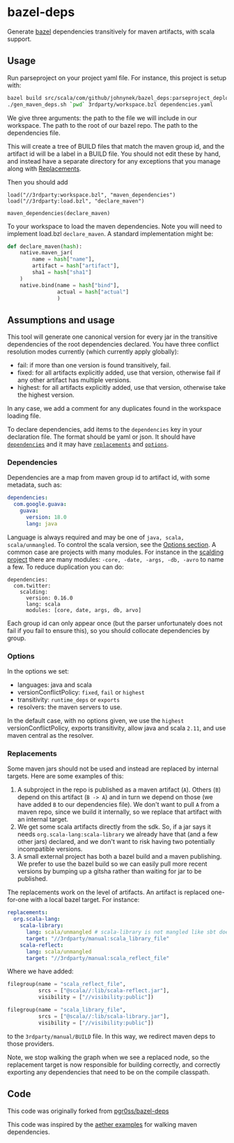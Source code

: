# bazel-deps

Generate [bazel](http://bazel.io/) dependencies transitively for maven artifacts, with scala
support.

## Usage

Run parseproject on your project yaml file. For instance, this project is setup with:

```bash
bazel build src/scala/com/github/johnynek/bazel_deps:parseproject_deploy.jar
./gen_maven_deps.sh `pwd` 3rdparty/workspace.bzl dependencies.yaml
```
We give three arguments: the path to the file we will include in our workspace. The path to the root
of our bazel repo. The path to the dependencies file.

This will create a tree of BUILD files that match the maven group id, and the artifact id will be
a label in a BUILD file. You should not edit these by hand, and instead have a separate directory
for any exceptions that you manage along with [Replacements](#replacements).

Then you should add
```
load("//3rdparty:workspace.bzl", "maven_dependencies")
load("//3rdparty:load.bzl", "declare_maven")

maven_dependencies(declare_maven)
```

To your workspace to load the maven dependencies. Note you will need to implement load.bzl `declare_maven`. A standard implementation
might be:
```python
def declare_maven(hash):
    native.maven_jar(
        name = hash["name"],
        artifact = hash["artifact"],
        sha1 = hash["sha1"]
    )
    native.bind(name = hash["bind"],
                actual = hash["actual"]
                )
```

## Assumptions and usage
This tool will generate one canonical version for every jar in the transitive dependencies of
the root dependencies declared. You have three conflict resolution modes currently (which currently
apply globally):

- fail: if more than one version is found transitively, fail.
- fixed: for all artifacts explicitly added, use that version, otherwise fail if any other artifact has multiple versions.
- highest: for all artifacts explicitly added, use that version, otherwise take the highest version.

In any case, we add a comment for any duplicates found in the workspace loading file.

To declare dependencies, add items to the `dependencies` key in your declaration file. The format
should be yaml or json. It should have [`dependencies`](#dependencies) and it may have [`replacements`](#replacements)
and [`options`](#options).

### <a name="dependencies">Dependencies</a>

Dependencies are a map from maven group id to artifact id, with some metadata, such as:
```yaml
dependencies:
  com.google.guava:
    guava:
      version: 18.0
      lang: java
```
Language is always required and may be one of `java, scala, scala/unmangled`. To control the scala
version, see the [Options section](#options). A common case are projects with many modules. For instance in
the [scalding project](https://github.com/twitter/scalding) there are many modules: `-core, -date,
-args, -db, -avro` to name a few. To reduce duplication you can do:

```
dependencies:
  com.twitter:
    scalding:
      version: 0.16.0
      lang: scala
      modules: [core, date, args, db, arvo]
```

Each group id can only appear once (but the parser unfortunately does
not fail if you fail to ensure this), so you should collocate dependencies by group.

### <a name="options">Options</a>
In the options we set:

* languages: java and scala
* versionConflictPolicy: `fixed`, `fail` or `highest`
* transitivity: `runtime_deps` or `exports`
* resolvers: the maven servers to use.

In the default case, with no options given, we use the `highest` versionConflictPolicy,
exports transitivity, allow java and scala `2.11`, and use maven central as the resolver.

### <a name="replacements">Replacements</a>
Some maven jars should not be used and instead are replaced by internal targets. Here are
some examples of this:

1. A subproject in the repo is published as a maven artifact (`A`). Others (`B`) depend on this artifact (`B -> A`) and in turn we depend on those (we have added `B` to our dependencies file). We don't want to pull `A` from a maven repo, since we build it internally, so we replace that artifact with an internal target.
2. We get some scala artifacts directly from the sdk. So, if a jar says it needs `org.scala-lang:scala-library` we already have that (and a few other jars) declared, and we don't want to risk having two potentially incompatible versions.
3. A small external project has both a bazel build and a maven publishing. We prefer to use the bazel build so we can easily pull more recent versions by bumping up a gitsha rather than waiting for jar to be published.

The replacements work on the level of artifacts. An artifact is replaced one-for-one with a local
bazel target. For instance:
```yaml
replacements:
  org.scala-lang:
    scala-library:
      lang: scala/unmangled # scala-library is not mangled like sbt does with other jars
      target: "//3rdparty/manual:scala_library_file"
    scala-reflect:
      lang: scala/unmangled
      target: "//3rdparty/manual:scala_reflect_file"
```

Where we have added:
```python
filegroup(name = "scala_reflect_file",
          srcs = ["@scala//:lib/scala-reflect.jar"],
          visibility = ["//visibility:public"])

filegroup(name = "scala_library_file",
          srcs = ["@scala//:lib/scala-library.jar"],
          visibility = ["//visibility:public"])
```
to the `3rdparty/manual/BUILD` file. In this way, we redirect maven deps to those providers.

Note, we stop walking the graph when we see a replaced node, so the replacement target is now
responsible for building correctly, and correctly exporting any dependencies that need to be
on the compile classpath.

## Code
This code was originally forked from [pgr0ss/bazel-deps](https://github.com/pgr0ss/bazel-deps)

This code was inspired by the [aether examples](https://github.com/eclipse/aether-demo/blob/322fa556494335faaf3ad3b7dbe8f89aaaf6222d/aether-demo-snippets/src/main/java/org/eclipse/aether/examples/GetDependencyTree.java) for walking maven dependencies.
